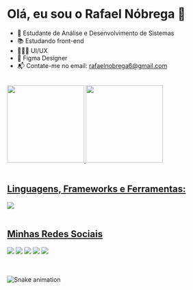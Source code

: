 # Olá, eu sou o Rafael Nóbrega 👋


- 📖 Estudante de Análise e Desenvolvimento de Sistemas
- 📚 Estudando front-end
- 🧑🏻‍🎨 UI/UX 
- 🎨 Figma Designer
- 📬 Contate-me no email: rafaelnobrega6@gmail.com
<br>

<div> 
  <a href="https://rafaelgnobrega.github.io/portfolio/">
  <img height="180em" src="https://github-readme-stats.vercel.app/api?username=rafaelgnobrega&show_icons=true&theme=tokyonight">
  <img height="180em" src="https://github-readme-stats.vercel.app/api/top-langs/?username=rafaelgnobrega&layout=compact&langs_count=16&theme=tokyonight" src="https://github.com/rafaelgnobrega/github-readme-stats">
</div>
<br> 

## Linguagens, Frameworks e Ferramentas:

<div>
  <img src="https://skillicons.dev/icons?i=js,html,git,css,figma,postgres,nodejs,sass" style="max-width: 100%;">
</div>
<br>
  
 ## Minhas Redes Sociais
  
  <div> 
    <a href="https://www.instagram.com/nobregarafa_/" rel="nofollow"><img src="https://img.shields.io/badge/Instagram-E4405F?style=for-the-badge&logo=instagram&logoColor=white" data-canonical-src="https://img.shields.io/badge/Instagram-E4405F?style=for-the-badge&logo=instagram&logoColor=white" style="max-width: 100%;"></a>
    <a href="https://discord.gg/ngra7d78nR" rel="nofollow"><img src="https://camo.githubusercontent.com/3f990cfefb64f13d28397fe586c3aa38a81fde585de479205d63c79363ebe07a/68747470733a2f2f696d672e736869656c64732e696f2f62616467652f446973636f72642d3732383944413f7374796c653d666f722d7468652d6261646765266c6f676f3d646973636f7264266c6f676f436f6c6f723d7768697465" data-canonical-src="https://img.shields.io/badge/Discord-7289DA?style=for-the-badge&amp;logo=discord&amp;logoColor=white" style="max-width: 100%;"></a>
    <a href="mailto:rafaelnobrega6@gmail.com"><img src="https://camo.githubusercontent.com/927d6b3961fa048ff7303daf291cb5869dfa25018997cf8c1373c2f6a85b1458/68747470733a2f2f696d672e736869656c64732e696f2f62616467652f2d476d61696c2d2532333333333f7374796c653d666f722d7468652d6261646765266c6f676f3d676d61696c266c6f676f436f6c6f723d7768697465" data-canonical-src="https://img.shields.io/badge/-Gmail-%23333?style=for-the-badge&amp;logo=gmail&amp;logoColor=white" style="max-width: 100%;"></a>
    <a href="https://www.linkedin.com/in/rafaelgomesnobrega/" rel="nofollow"><img src="https://camo.githubusercontent.com/c00f87aeebbec37f3ee0857cc4c20b21fefde8a96caf4744383ebfe44a47fe3f/68747470733a2f2f696d672e736869656c64732e696f2f62616467652f2d4c696e6b6564496e2d2532333030373742353f7374796c653d666f722d7468652d6261646765266c6f676f3d6c696e6b6564696e266c6f676f436f6c6f723d7768697465" data-canonical-src="https://img.shields.io/badge/-LinkedIn-%230077B5?style=for-the-badge&amp;logo=linkedin&amp;logoColor=white" style="max-width: 100%;"></a>
    <a href="https://www.behance.net/rafaelnbrega1" rel="nofollow"><img src="https://img.shields.io/badge/-Behance-blue?style=for-the-badge&logo=behance&logoColor=white" data-canonical-src="https://img.shields.io/badge/Instagram-E4405F?style=for-the-badge&logo=instagram&logoColor=white" style="max-width: 100%;"></a>
  </div>
  <br>
  <br>
  
  ![Snake animation](https://github.com/rafaelgnobrega/rafaelgnobrega/blob/output/github-contribution-grid-snake.svg)
